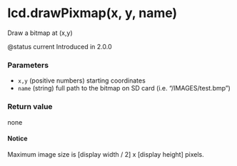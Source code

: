 # lcd.drawPixmap(x, y, name)

Draw a bitmap at (x,y)

@status current Introduced in 2.0.0

### Parameters

* `x,y` (positive numbers) starting coordinates
* `name` (string) full path to the bitmap on SD card (i.e. “/IMAGES/test.bmp”)

### Return value

none

#### Notice

Maximum image size is \[display width / 2] x \[display height] pixels.
